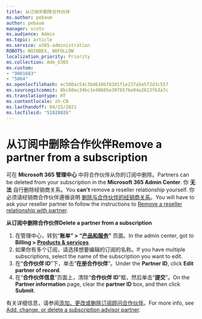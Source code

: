 ```yaml
---
title: 从订阅中删除合作伙伴
ms.author: pebaum
author: pebaum
manager: scotv
ms.audience: Admin
ms.topic: article
ms.service: o365-administration
ROBOTS: NOINDEX, NOFOLLOW
localization_priority: Priority
ms.collection: Adm_O365
ms.custom:
- "9001683"
- "5064"
ms.openlocfilehash: ec500ac54c3bd610bf83d1f1e237a5e5f2d3c557
ms.sourcegitcommit: 8bc60ec34bc1e40685e3976576e04a2623f63a7c
ms.translationtype: HT
ms.contentlocale: zh-CN
ms.lasthandoff: 04/15/2021
ms.locfileid: "51828826"
---
```

# <a name="remove-a-partner-from-a-subscription"></a><span data-ttu-id="de839-102">从订阅中删除合作伙伴</span><span class="sxs-lookup"><span data-stu-id="de839-102">Remove a partner from a subscription</span></span>

<span data-ttu-id="de839-103">可在 **Microsoft 365 管理中心** 中将合作伙伴从你的订阅中删除。</span><span class="sxs-lookup"><span data-stu-id="de839-103">Partners can be deleted from your subscription in the **Microsoft 365 Admin Center**.</span></span> <span data-ttu-id="de839-104">你 **无法** 自行删除经销商关系。</span><span class="sxs-lookup"><span data-stu-id="de839-104">You **can't** remove a reseller relationship yourself.</span></span> <span data-ttu-id="de839-105">你必须请经销商合作伙伴遵循说明 [删除与合作伙伴的经销商关系](https://docs.microsoft.com/partner-center/remove-a-relationship)。</span><span class="sxs-lookup"><span data-stu-id="de839-105">You will have to ask your reseller partner to follow the instructions to [Remove a reseller relationship with partner](https://docs.microsoft.com/partner-center/remove-a-relationship).</span></span>

<span data-ttu-id="de839-106">**从订阅中删除合作伙伴**</span><span class="sxs-lookup"><span data-stu-id="de839-106">**Delete a partner from a subscription**</span></span>

1. <span data-ttu-id="de839-107">在管理中心，转到“**账单” > “[产品和服务](https://go.microsoft.com/fwlink/p/?linkid=842054)”** 页面。</span><span class="sxs-lookup"><span data-stu-id="de839-107">In the admin center, got to **Billing > [Products & services](https://go.microsoft.com/fwlink/p/?linkid=842054)**.</span></span>
2. <span data-ttu-id="de839-108">如果你有多个订阅，请选择想要编辑的订阅的名称。</span><span class="sxs-lookup"><span data-stu-id="de839-108">If you have multiple subscriptions, select the name of the subscription you want to edit.</span></span>
3. <span data-ttu-id="de839-109">在“**合作伙伴 ID**”下，单击“**在册合作伙伴**”。</span><span class="sxs-lookup"><span data-stu-id="de839-109">Under the **Partner ID**, click **Edit partner of record**.</span></span>
4. <span data-ttu-id="de839-110">在“**合作伙伴信息**”页面上，清除“**合作伙伴 ID**”框，然后单击“**提交**”。</span><span class="sxs-lookup"><span data-stu-id="de839-110">On the **Partner information** page, clear the **partner ID** box, and then click **Submit**.</span></span>

<span data-ttu-id="de839-111">有关详细信息，请参阅[添加、更改或删除订阅顾问合作伙伴](https://docs.microsoft.com/microsoft-365/admin/misc/add-partner?view=o365-worldwide)。</span><span class="sxs-lookup"><span data-stu-id="de839-111">For more info, see [Add, change, or delete a subscription advisor partner](https://docs.microsoft.com/microsoft-365/admin/misc/add-partner?view=o365-worldwide).</span></span>
